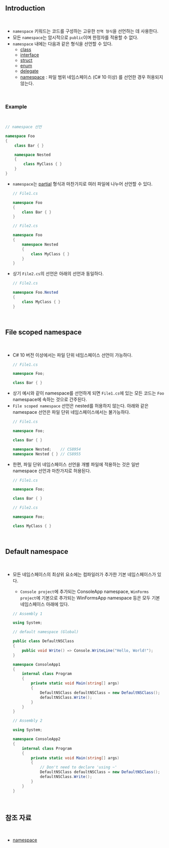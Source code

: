 ## Introduction

<br>

- `namespace` 키워드는 코드를 구성하는 고유한 `전역 형식`을 선언하는 데 사용한다.
- 모든 `namespace`는 암시적으로 `public`이며 한정자를 적용할 수 없다.
- `namespace` 내에는 다음과 같은 형식을 선언할 수 있다.
    - [class](https://peponi-paradise.tistory.com/entry/C-Language-%ED%81%B4%EB%9E%98%EC%8A%A4-class)
    - [interface](https://peponi-paradise.tistory.com/entry/C-Language-%EC%9D%B8%ED%84%B0%ED%8E%98%EC%9D%B4%EC%8A%A4-Interface)
    - [struct](https://peponi-paradise.tistory.com/entry/C-Language-%EA%B5%AC%EC%A1%B0%EC%B2%B4-struct)
    - [enum](https://peponi-paradise.tistory.com/entry/C-Language-%EC%97%B4%EA%B1%B0%ED%98%95-enum)
    - [delegate](https://peponi-paradise.tistory.com/entry/C-Language-%EB%8C%80%EB%A6%AC%EC%9E%90-Delegate)
    - [namespace](https://learn.microsoft.com/ko-kr/dotnet/csharp/language-reference/keywords/namespace) : 파일 범위 네임스페이스 (C# 10 이상) 를 선언한 경우 허용되지 않는다.

<br>

### Example

<br>

```cs
// namespace 선언

namespace Foo
{
    class Bar { }

    namespace Nested
    {
        class MyClass { }
    } 
}
```

- `namespace`는 [partial](https://learn.microsoft.com/ko-kr/dotnet/csharp/language-reference/keywords/partial-type) 형식과 마찬가지로 여러 파일에 나누어 선언할 수 있다.
    ```cs
    // File1.cs

    namespace Foo
    {
        class Bar { }
    }
    ```
    ```cs
    // File2.cs

    namespace Foo
    {
        namespace Nested
        {
            class MyClass { }
        }
    }
    ```
- 상기 `File2.cs`의 선언은 아래의 선언과 동일하다.
    ```cs
    // File2.cs
    
    namespace Foo.Nested
    {
        class MyClass { }
    }
    ```

<br>

## File scoped namespace

<br>

- C# 10 버전 이상에서는 파일 단위 네임스페이스 선언이 가능하다.
    ```cs
    // File1.cs

    namespace Foo;

    class Bar { }
    ```
- 상기 예시와 같이 namespace를 선언하게 되면 `File1.cs`에 있는 모든 코드는 `Foo` namespace에 속하는 것으로 간주된다.
- `File scoped namespace` 선언은 nested를 허용하지 않는다. 아래와 같은 namespace 선언은 파일 단위 네임스페이스에서는 불가능하다.
    ```cs
    // File1.cs

    namespace Foo;

    class Bar { }

    namespace Nested;    // CS8954
    namespace Nested { } // CS8955
    ```
- 한편, 파일 단위 네임스페이스 선언을 개별 파일에 적용하는 것은 일반 namespace 선언과 마찬가지로 허용된다.
    ```cs
    // File1.cs

    namespace Foo;

    class Bar { }
    ```
    ```cs
    // File2.cs

    namespace Foo;

    class MyClass { }
    ```

<br>

## Default namespace

<br>

- 모든 네임스페이스의 최상위 요소에는 컴파일러가 추가한 기본 네임스페이스가 있다.
    - `Console project`에 추가되는 ConsoleApp namespace, `WinForms project`에 기본으로 추가되는 WinFormsApp namespace 등은 모두 기본 네임스페이스 아래에 있다.
    ```cs
    // Assembly 1

    using System;

    // default namespace (Global)

    public class DefaultNSClass
    {
        public void Write() => Console.WriteLine("Hello, World!");
    }

    namespace ConsoleApp1
    {
        internal class Program
        {
            private static void Main(string[] args)
            {
                DefaultNSClass defaultNSClass = new DefaultNSClass();
                defaultNSClass.Write();
            }
        }
    }
    ```

    ```cs
    // Assembly 2

    using System;

    namespace ConsoleApp2
    {
        internal class Program
        {
            private static void Main(string[] args)
            {
                // Don't need to declare 'using ~'
                DefaultNSClass defaultNSClass = new DefaultNSClass();
                defaultNSClass.Write();
            }
        }
    }
    ```

<br>

## 참조 자료

<br>

- [namespace](https://learn.microsoft.com/ko-kr/dotnet/csharp/language-reference/keywords/namespace)